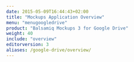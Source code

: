 ```yaml
---
date: 2015-05-09T16:44:43+02:00
title: "Mockups Application Overview"
menu: "menugoogledrive"
product: "Balsamiq Mockups 3 for Google Drive"
weight: 40
include: "overview"
editorversion: 3
aliases: /google-drive/overview/
---
```

